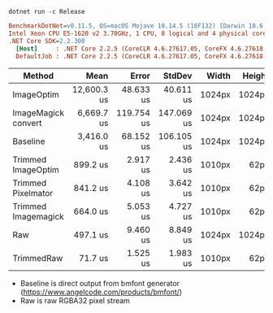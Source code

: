 ```
dotnet run -c Release
```


```ini
BenchmarkDotNet=v0.11.5, OS=macOS Mojave 10.14.5 (18F132) [Darwin 18.6.0]
Intel Xeon CPU E5-1620 v2 3.70GHz, 1 CPU, 8 logical and 4 physical cores
.NET Core SDK=2.2.300
  [Host]     : .NET Core 2.2.5 (CoreCLR 4.6.27617.05, CoreFX 4.6.27618.01), 64bit RyuJIT
  DefaultJob : .NET Core 2.2.5 (CoreCLR 4.6.27617.05, CoreFX 4.6.27618.01), 64bit RyuJIT
```

|             Method  |        Mean |      Error |     StdDev |  Width | Height | Size  |
|-------------------- |------------:|-----------:|-----------:|-------:|-------:|------:|
|          ImageOptim | 12,600.3 us |  48.633 us |  40.611 us | 1024px | 1024px |   9kb |
| ImageMagick convert |  6,669.7 us | 119.754 us | 147.069 us | 1024px | 1024px |  14kb |
|            Baseline |  3,416.0 us |  68.152 us | 106.105 us | 1024px | 1024px |  37kb |
|  Trimmed ImageOptim |    899.2 us |   2.917 us |   2.436 us | 1010px |   62px |   9kb |
|  Trimmed Pixelmator |    841.2 us |   4.108 us |   3.642 us | 1010px |   62px |  18kb |
| Trimmed Imagemagick |    664.0 us |   5.053 us |   4.727 us | 1010px |   62px |  11kb |
|                 Raw |    497.1 us |   9.460 us |   8.849 us | 1024px | 1024px |4194kb |
|          TrimmedRaw |     71.7 us |   1.525 us |   1.983 us | 1010px |   62px | 250kb |

- Baseline is direct output from bmfont generator (https://www.angelcode.com/products/bmfont/)
- Raw is raw RGBA32 pixel stream